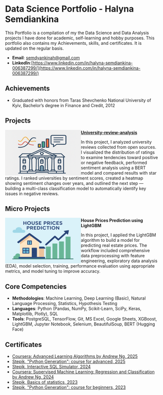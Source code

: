 
# Data Science Portfolio - Halyna Semdiankina
This Portfolio is a compilation of my the Data Science and Data Analysis projects I have done for academic, self-learning and hobby purposes. This portfolio also contains my Achievements, skills, and certificates. It is updated on the regular basis.

- **Email**: [semdyankinah@gmail.com](semdyankinah@gmail.com)
- **LinkedIn**:[https://www.linkedin.com/in/halyna-semdiankina-006387299/](https://www.linkedin.com/in/halyna-semdiankina-006387299/)
  
## Achievements
- Graduated with honors from Taras Shevchenko National University of Kyiv, Bachelor’s degree in Finance and Credit, 2012

## Projects
  <img align="left" width="250" height="150" src="https://github.com/SemdiankinaHalyna/Portfolio/blob/main/Images/Universities.png"> **[University-review-analysis](https://github.com/SemdiankinaHalyna/University-review-analysis)**
  
  In this project, I analyzed university reviews collected from open sources. I visualized the distribution of ratings to examine tendencies toward positive or negative feedback, performed sentiment analysis using    a BERT model and compared results with star ratings. I ranked universities by sentiment scores, created a heatmap showing sentiment changes over years, and outlined the next step — building a multi-class       classification model to automatically identify key issues in negative reviews.
 
## Micro Projects
<img align="left" width="250" height="150" src="https://github.com/SemdiankinaHalyna/Portfolio/blob/main/Images/Hause_Prices.png"> **House Prices Prediction using LightGBM**

In this project, I applied the LightGBM algorithm to build a model for predicting real estate prices. The workflow included comprehensive data preprocessing with feature engineering, exploratory data analysis (EDA), model selection, training, performance evaluation using appropriate metrics, and model tuning to improve accuracy.


## Core Competencies

- **Methodologies**: Machine Learning, Deep Learning (Basic), Natural Language Processing, Statistics, Hypothesis Testing
- **Languages**: Python (Pandas, NumPy, Scikit-Learn, SciPy, Keras, Matplotlib, Plotly), SQL
- **Tools**: PostgreSQL, TensorFlow, Git, MS Excel, Google Sheets, XGBoost, LightGBM, Jupyter Notebook, Selenium, BeautifulSoup, BERT (Hugging Face)

## Certificates

- [Coursera: Advanced Learning Algorithms by Andrew Ng, 2025](https://github.com/SemdiankinaHalyna/Portfolio/blob/main/Certificates/Coursera%20EBH8IK07XM9L.pdf)
- [Stepik, "Python Generation": course for advanced, 2025](https://github.com/SemdiankinaHalyna/Portfolio/blob/main/Certificates/stepik-certificate-68343-e11c401.pdf)
- [Stepik, Interactive SQL Simulator, 2024](https://github.com/SemdiankinaHalyna/Portfolio/blob/main/Certificates/stepik-certificate-63054-99b8196%20(1).pdf)
- [Coursera: Supervised Machine Learning: Regression and  Classification by Andrew Ng, 2024](https://github.com/SemdiankinaHalyna/Portfolio/blob/main/Certificates/Coursera%20NKJK394AGBL7.pdf)
- [Stepik, Basics of statistics, 2023](https://github.com/SemdiankinaHalyna/Portfolio/blob/main/Certificates/stepik-certificate-76-d1bf8bd%20(1).pdf)
- [Stepik, "Python Generation": course for beginners, 2023](https://github.com/SemdiankinaHalyna/Portfolio/blob/main/Certificates/stepik-certificate-58852-5ff1e6c%20(1).pdf)





